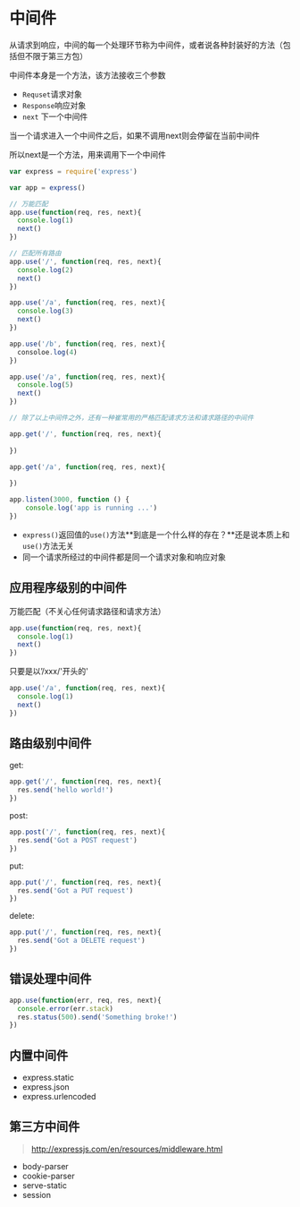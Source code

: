 # 中间件

从请求到响应，中间的每一个处理环节称为中间件，或者说各种封装好的方法（包括但不限于第三方包）

中间件本身是一个方法，该方法接收三个参数

- `Requset`请求对象
- `Response`响应对象
- `next`  下一个中间件

当一个请求进入一个中间件之后，如果不调用next则会停留在当前中间件

所以next是一个方法，用来调用下一个中间件

```js
var express = require('express')

var app = express()

// 万能匹配
app.use(function(req, res, next){
  console.log(1)
  next()
})

// 匹配所有路由
app.use('/', function(req, res, next){
  console.log(2)
  next()
})

app.use('/a', function(req, res, next){
  console.log(3)
  next()
})

app.use('/b', function(req, res, next){
  consoloe.log(4)
})

app.use('/a', function(req, res, next){
  console.log(5)
  next()
})

// 除了以上中间件之外，还有一种崔常用的严格匹配请求方法和请求路径的中间件

app.get('/', function(req, res, next){
  
})

app.get('/a', function(req, res, next){
  
})

app.listen(3000, function () {
	console.log('app is running ...')
})
```

- `express()`返回值的`use()`方法**到底是一个什么样的存在？**还是说本质上和`use()`方法无关
- 同一个请求所经过的中间件都是同一个请求对象和响应对象

## 应用程序级别的中间件

万能匹配（不关心任何请求路径和请求方法）

```js
app.use(function(req, res, next){
  console.log(1)
  next()
})
```

只要是以’/xxx/'开头的'

```js
app.use('/a', function(req, res, next){
  console.log(1)
  next()
})
```

## 路由级别中间件

get:

```js
app.get('/', function(req, res, next){
  res.send('hello world!')
})
```

post:

```js
app.post('/', function(req, res, next){
  res.send('Got a POST request')
})
```

put:

```js
app.put('/', function(req, res, next){
  res.send('Got a PUT request')
})
```

delete:

```js
app.put('/', function(req, res, next){
  res.send('Got a DELETE request')
})
```

## 错误处理中间件

```js
app.use(function(err, req, res, next){
  console.error(err.stack)
  res.status(500).send('Something broke!')
})
```

## 内置中间件

- express.static
- express.json
- express.urlencoded

## 第三方中间件

> http://expressjs.com/en/resources/middleware.html

- body-parser
- cookie-parser
- serve-static
- session